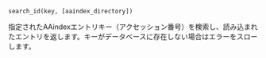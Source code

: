 ```
search_id(key, [aaindex_directory])
```

指定されたAAindexエントリキー（アクセッション番号）を検索し、読み込まれたエントリを返します。キーがデータベースに存在しない場合はエラーをスローします。
